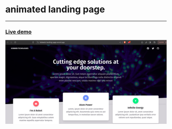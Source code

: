 # animated landing page
----------
### [Live demo](https://kobweb-landing-page.vercel.app/)

![screenshot](https://github.com/chiefEbube/kobweb-landing-page/blob/main/scrnsht.png?raw=true)